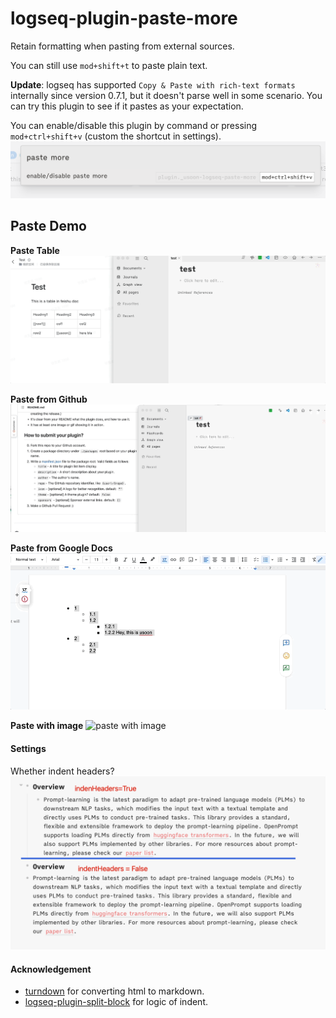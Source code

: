 # logseq-plugin-paste-more
Retain formatting when pasting from external sources.

You can still use `mod+shift+t` to paste plain text.

**Update**: logseq has supported `Copy & Paste with rich-text formats` internally since version 0.7.1, but it doesn't parse well in some scenario. You can try this plugin to see if it pastes as your expectation.

You can enable/disable this plugin by command or pressing `mod+ctrl+shift+v` (custom the shortcut in settings).
![](disable.png)  

## Paste Demo

**Paste Table**
![paste with head](./table.gif)


**Paste from Github**
![paste with head](./logseq_paste.gif)

**Paste from Google Docs**
![paste with head](./google_docs.gif)

**Paste with image**
![paste with image](./image.gif)

#### Settings
Whether indent headers?
![](settings.png)

#### Acknowledgement
* [turndown](https://github.com/mixmark-io/turndown) for converting html to markdown.
* [logseq-plugin-split-block](https://github.com/hyrijk/logseq-plugin-split-block) for logic of indent.